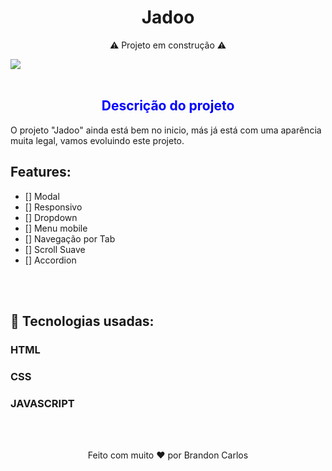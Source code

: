 <h1 align="center">
  Jadoo
</h1>

<p align="center">⚠️ Projeto em construção ⚠️</p>
<img align="center" src="./assets/img/jadoo.gif">
<br>
<br>

<h2 align="center" style="color: blue">Descrição do projeto</h2>
<p>O projeto "Jadoo" ainda está bem no inicio, más já está com uma aparência muita legal, vamos evoluindo este projeto.</p>

## Features:

- [] Modal
- [] Responsivo
- [] Dropdown
- [] Menu mobile
- [] Navegação por Tab
- [] Scroll Suave
- [] Accordion 
<br>
<br>

## 🚀 Tecnologias usadas:
### HTML
### CSS
### JAVASCRIPT

<br>
<br>
<p align="center">Feito com muito ❤️ por Brandon Carlos</p>
